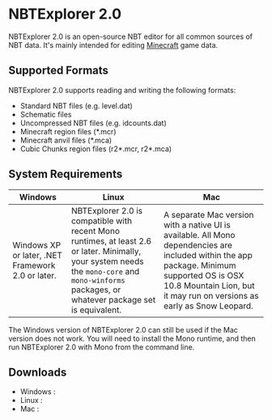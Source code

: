 # NBTExplorer 2.0

NBTExplorer 2.0 is an open-source NBT editor for all common sources of NBT data.  It's mainly intended for editing [Minecraft](https://www.minecraft.net) game data.

## Supported Formats

NBTExplorer 2.0 supports reading and writing the following formats:

* Standard NBT files (e.g. level.dat)
* Schematic files
* Uncompressed NBT files (e.g. idcounts.dat)
* Minecraft region files (*.mcr)
* Minecraft anvil files (*.mca)
* Cubic Chunks region files (r2*.mcr, r2*.mca)

## System Requirements

| Windows                                           | Linux                                             | Mac                                               |
|---------------------------------------------------|---------------------------------------------------|---------------------------------------------------|
| Windows XP or later, .NET Framework 2.0 or later. | NBTExplorer 2.0 is compatible with recent Mono runtimes, at least 2.6 or later. Minimally, your system needs the `mono-core` and `mono-winforms` packages, or whatever package set is equivalent.  | A separate Mac version with a native UI is available.  All Mono dependencies are included within the app package. Minimum supported OS is OSX 10.8 Mountain Lion, but it may run on versions as early as Snow Leopard. |

The Windows version of NBTExplorer 2.0 can still be used if the Mac version does not work.  You will need to install the
Mono runtime, and then run NBTExplorer 2.0 with Mono from the command line.

## Downloads
* Windows : []()
* Linux : []()
* Mac : []()
